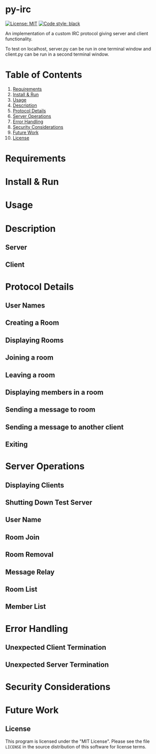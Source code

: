 # py-irc

[![License: MIT](https://img.shields.io/badge/License-MIT-yellow.svg)](https://opensource.org/licenses/MIT)
[![Code style: black](https://img.shields.io/badge/code%20style-black-000000.svg)](https://github.com/psf/black)

An implementation of a custom IRC protocol giving server and client functionality. 

To test on localhost, server.py can be run in one terminal window and client.py can be run in a second terminal window.  

# Table of Contents

1. [Requirements](#requirements)
2. [Install & Run](#install)
3. [Usage](#usage)  
4. [Description](#description)  
5. [Protocol Details](#protocol)  
6. [Server Operations](#servers)  
7. [Error Handling](#errors)  
8. [Security Considerations](#security)  
9. [Future Work](#future)  
10. [License](#license)  

# Requirements <a name="requirements"></a>

# Install & Run <a name="install"></a>

# Usage <a name="usage"></a>

# Description <a name="description"></a>

## Server

## Client

# Protocol Details <a name="protocol"></a>

## User Names

## Creating a Room

## Displaying Rooms

## Joining a room

## Leaving a room

## Displaying members in a room

## Sending a message to room

## Sending a message to another client

## Exiting

# Server Operations <a name="servers"></a>

## Displaying Clients

## Shutting Down Test Server

## User Name

## Room Join

## Room Removal

## Message Relay

## Room List

## Member List

# Error Handling <a name="errors"></a>

## Unexpected Client Termination

## Unexpected Server Termination

# Security Considerations <a name="security"></a>

# Future Work <a name="future"></a>

## License  <a name="license"></a>
  
This program is licensed under the "MIT License".  Please
see the file `LICENSE` in the source distribution of this
software for license terms.

